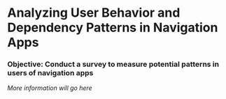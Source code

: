 # Analyzing User Behavior and Dependency Patterns in Navigation Apps 

### Objective: Conduct a survey to measure potential patterns in users of navigation apps

*More information will go here*
 
